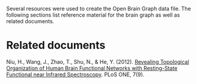 Several resources were used to create the Open Brain Graph data file. The following sections list reference material for the brain graph as well as related documents.

# Related documents
Niu, H., Wang, J., Zhao, T., Shu, N., & He, Y. (2012). [Revealing Topological Organization of Human Brain Functional Networks with Resting-State Functional near Infrared Spectroscopy](http://journals.plos.org/plosone/article/asset?id=10.1371%2Fjournal.pone.0045771.PDF). PLoS ONE, 7(9).


